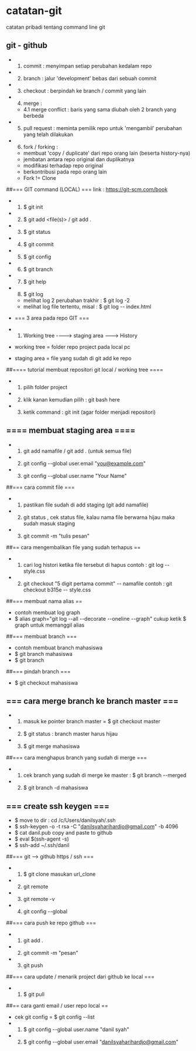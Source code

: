 # catatan-git
catatan pribadi tentang command line git

## git - github

- 1. commit : menyimpan setiap perubahan kedalam repo
- 2. branch : jalur 'development' bebas dari sebuah commit
- 3. checkout : berpindah ke branch / commit yang lain
- 4. merge : 
	- 4.1 merge conflict : baris yang sama diubah oleh 2 branch yang berbeda
- 5. pull request : meminta pemilik repo untuk 'mengambil' perubahan yang telah dilakukan
- 6. fork / forking : 
	+ membuat 'copy / duplicate' dari repo orang lain (beserta history-nya)
	+ jembatan antara repo original dan duplikatnya
	+ modifikasi terhadap repo original
	+ berkontribusi pada repo orang lain
	+ Fork != Clone

##=== GIT command (LOCAL) ===
 link : https://git-scm.com/book

- 1. $ git init
- 2. $ git add <file(s)> / git add .
- 3. $ git status
- 4. $ git commit
- 5. $ git config
- 6. $ git branch
- 7. $ git help
- 8. $ git log
	- melihat log 2 perubahan trakhir : $ git log -2
	- melihat log file tertentu, misal : $ git log -- index.html

-  === 3 area pada repo GIT ===
- 1. Working tree ----> staging area ---> History

- working tree = folder repo project pada local pc
- staging area = file yang sudah di  git add ke repo

##==== tutorial membuat repositori git local / working tree ====
- 1. pilih folder project 
- 2. klik kanan kemudian pilih : git bash here
- 3. ketik command : git init (agar folder menjadi repositori)

## ==== membuat staging area ====
- 1. git add namafile / git add . (untuk semua file)
- 2. git config --global user.email "you@example.com"
- 3. git config --global user.name "Your Name"

##=== cara commit file ===
- 1. pastikan file sudah di add staging (git add namafile)
- 2. git status , cek status file, kalau nama file berwarna hijau maka sudah masuk staging
- 3. git commit -m "tulis pesan"

##== cara mengembalikan file yang sudah terhapus ==
- 1. cari log histori ketika file tersebut di hapus 
	contoh : git log -- style.css
- 2. git checkout "5 digit pertama commit" -- namafile
	contoh : git checkout  b315e -- style.css

##=== membuat nama alias ==
- contoh membuat log graph
- $ alias graph="git log --all --decorate --oneline --graph"
cukup ketik $ graph untuk memanggil alias

##=== membuat branch ===
- contoh membuat branch mahasiswa
- $ git branch mahasiswa
- $ git branch

##=== pindah branch ===
- $ git checkout mahasiswa

## === cara merge branch ke branch  master ===
- 1. masuk ke pointer branch master = $ git checkout master
- 2. $ git status : branch master harus hijau
- 3. $ git merge mahasiswa

##=== cara menghapus branch yang sudah di merge ===
- 1. cek branch yang sudah di merge ke master : $ git branch --merged
- 2. $ git branch -d mahasiswa

## === create ssh keygen ===
- $ move to dir : cd /c/Users/danilsyah/.ssh
- $ ssh-keygen -o -t rsa -C "danilsyaharihardjo@gmail.com" -b 4096
- $ cat danil.pub
  copy and paste to github
- $ eval $(ssh-agent -s)
- $ ssh-add ~/.ssh/danil

##=== git --> github https / ssh ===
- 1. $ git clone masukan url_clone
- 2. git remote
- 3. git remote -v
- 4. git config --global

##=== cara push ke repo github ===
- 1. git add .
- 2. git commit -m "pesan"
- 3. git push

##=== cara update / menarik  project dari github ke local ===
- 1. $ git pull

##== cara ganti email / user repo local ==
- cek git config = $ git config --list
- 1. $ git config --global user.name "danil syah"
- 2. $ git config --global user.email "danilsyaharihardjo@gmail.com"


